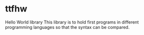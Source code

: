 # ttfhw
Hello World library
This library is to hold first programs in different programming languages so that the syntax can be compared.
